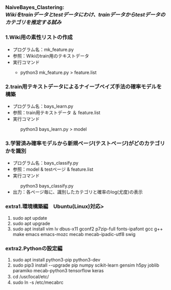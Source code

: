 <!Doctype html>
<html lang="ja">
  <head>
    <meta charset="UTF-8">
  </head>
  
  <body>
      <h1 style="font-size:16px;">NaiveBayes_Clastering:<br><em>Wikiをtrainデータとtestデータにわけ、trainデータからtestデータのカテゴリを推定する試み</em></h1>
      <h3>1.Wiki用の素性リストの作成</h3>
        <ul>
          <li>プログラム名：mk_feature.py</li>
          <li>参照：Wikiのtrain用のテキストデータ</li>
          <li>実行コマンド</li>
            <ul>
              <li>python3 mk_feature.py > feature.list</li>
            </ul>
        </ul>
      <h3>2.train用テキストデータによるナイーブベイズ手法の確率モデルを構築</h3>
        <ul>
          <li>プログラム名：bays_learn.py</li>
          <li>参照：train用テキストデータ ＆ feature.list</li>
          <li>実行コマンド</li>
            <ul>
              python3 bays_learn.py > model
            </ul>
        </ul>
      <h3>3.学習済み確率モデルから新規ページ(テストページ)がどのカテゴリかを識別</h3>
      <ul>
        <li>プログラム名：bays_classify.py</li>
        <li>参照：model & testページ & feature.list</li>
        <li>実行コマンド</li>
          <ul>
            python3 bays_classify.py
          </ul>
        <li>出力：各ページ毎に、識別したカテゴリと確率のlog(尤度)の表示</li>  
       </ul>
   </ol>
   <h3>extra1.環境構築編　Ubuntu(Linux)対応></h3>
     <ol>
      <li>sudo apt update</li> 
       <li>sudo apt upgrade</li>
       <li>sudo apt install vim lv dbus-x11 gconf2 p7zip-full fonts-ipafont gcc g++ make emacs emacs-mozc mecab mecab-ipadic-utf8 swig</li>
     </ol>
   <h3>extra2.Pythonの設定編</h3>
   <ol>
     <li>sudo apt install python3-pip python3-dev</li>
     <li>sudo pip3 install --upgrade pip numpy scikit-learn gensim h5py joblib paramiko mecab-python3 tensorflow keras</li>
     <li>cd /usr/local/etc/　　</li>
     <li>sudo ln -s /etc/mecabrc</li>
   </ol>
 
  </body>
 </html>
